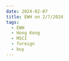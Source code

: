 ```yaml
---
date: 2024-02-07
title: EWH on 2/7/2024
tags: 
  - EWH
  - Hong Kong
  - MSCI
  - foreign
  - buy
---
```

<div class="post">
<snapshot-grid 
    :reports="['2024/02/06/CTA/EWH', '2024/02/07/CTA/EWH', '2024/02/07/MTP/EWH']"
    chart="2024/02/07/Chart/EWH"
/>
<p>

</p>
<p>

</p>
</div>